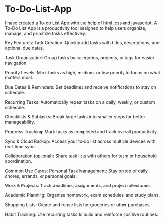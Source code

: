 # To-Do-List-App
I have created a To-do List App with the help of html ,css and javascript. A To-Do List App is a productivity tool designed to help users organize, manage, and prioritize tasks effectively. 

Key Features:
Task Creation: Quickly add tasks with titles, descriptions, and optional due dates.

Task Organization: Group tasks by categories, projects, or tags for easier navigation.

Priority Levels: Mark tasks as high, medium, or low priority to focus on what matters most.

Due Dates & Reminders: Set deadlines and receive notifications to stay on schedule.

Recurring Tasks: Automatically repeat tasks on a daily, weekly, or custom schedule.

Checklists & Subtasks: Break large tasks into smaller steps for better manageability.

Progress Tracking: Mark tasks as completed and track overall productivity.

Sync & Cloud Backup: Access your to-do list across multiple devices with real-time sync.

Collaboration (optional): Share task lists with others for team or household coordination.




Common Use Cases:
Personal Task Management: Stay on top of daily chores, errands, or personal goals.

Work & Projects: Track deadlines, assignments, and project milestones.

Academic Planning: Organize homework, exam schedules, and study plans.

Shopping Lists: Create and reuse lists for groceries or other purchases.

Habit Tracking: Use recurring tasks to build and reinforce positive routines.
